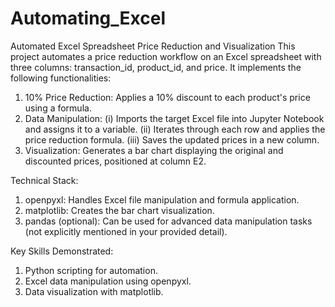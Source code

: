 # Automating_Excel
Automated Excel Spreadsheet Price Reduction and Visualization
This project automates a price reduction workflow on an Excel spreadsheet with three columns: transaction_id, product_id, and price. It implements the following functionalities:
1. 10% Price Reduction: Applies a 10% discount to each product's price using a formula.
2. Data Manipulation:
      (i) Imports the target Excel file into Jupyter Notebook and assigns it to a variable. 
      (ii) Iterates through each row and applies the price reduction formula.
      (iii) Saves the updated prices in a new column.
4. Visualization: Generates a bar chart displaying the original and discounted prices, positioned at column E2.

Technical Stack:
1.	openpyxl: Handles Excel file manipulation and formula application.
2.	matplotlib: Creates the bar chart visualization.
3.	pandas (optional): Can be used for advanced data manipulation tasks (not explicitly mentioned in your provided detail).

Key Skills Demonstrated:
1.	Python scripting for automation.
2.	Excel data manipulation using openpyxl.
3.	Data visualization with matplotlib.
